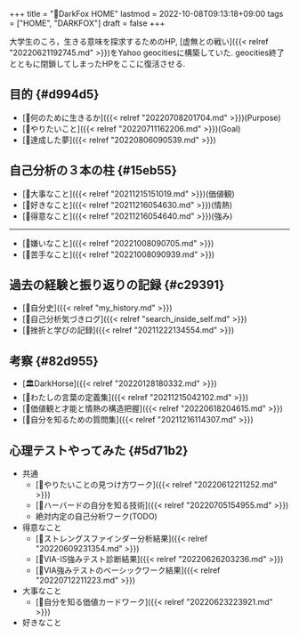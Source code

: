 +++
title = "🦊DarkFox HOME"
lastmod = 2022-10-08T09:13:18+09:00
tags = ["HOME", "DARKFOX"]
draft = false
+++

大学生のころ，生きる意味を探求するためのHP, [虚無との戦い]({{< relref "20220621192745.md" >}})をYahoo geocitiesに構築していた. geocities終了とともに閉鎖してしまったHPをここに復活させる.


## 目的 {#d994d5}

-   [🦊何のために生きるか]({{< relref "20220708201704.md" >}})(Purpose)
-   [🚀やりたいこと]({{< relref "20220711162206.md" >}})(Goal)
-   [🦊達成した夢]({{< relref "20220806090539.md" >}})


## 自己分析の３本の柱 {#15eb55}

-   [🦊大事なこと]({{< relref "20211215151019.md" >}})(価値観)
-   [🦊好きなこと]({{< relref "20211216054630.md" >}})(情熱)
-   [🦊得意なこと]({{< relref "20211216054640.md" >}})(強み)

---

-   [🦊嫌いなこと]({{< relref "20221008090705.md" >}})
-   [🦊苦手なこと]({{< relref "20221008090939.md" >}})


## 過去の経験と振り返りの記録 {#c29391}

-   [🦊自分史]({{< relref "my_history.md" >}})
-   [🦊自己分析気づきログ]({{< relref "search_inside_self.md" >}})
-   [🦊挫折と学びの記録]({{< relref "20211222134554.md" >}})


## 考察 {#82d955}

-   [🏛DarkHorse]({{< relref "20220128180332.md" >}})
-   [🦊わたしの言葉の定義集]({{< relref "20211215042102.md" >}})
-   [🦊価値観と才能と情熱の構造把握]({{< relref "20220618204615.md" >}})
-   [🦊自分を知るための質問集]({{< relref "20211216114307.md" >}})


## 心理テストやってみた {#5d71b2}

-   共通
    -   [🦊やりたいことの見つけ方ワーク]({{< relref "20220612211252.md" >}})
    -   [🦊ハーバードの自分を知る技術]({{< relref "20220705154955.md" >}})
    -   絶対内定の自己分析ワーク(TODO)
-   得意なこと
    -   [🦊ストレングスファインダー分析結果]({{< relref "20220609231354.md" >}})
    -   [🦊VIA-IS強みテスト診断結果]({{< relref "20220626203236.md" >}})
    -   [🦊VIA強みテストのベーシックワーク結果]({{< relref "20220712211223.md" >}})
-   大事なこと
    -   [🦊自分を知る価値カードワーク]({{< relref "20220623223921.md" >}})
-   好きなこと
